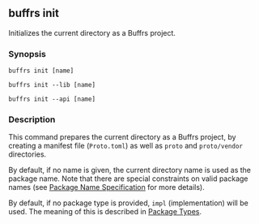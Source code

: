 ## buffrs init

Initializes the current directory as a Buffrs project.

### Synopsis

`buffrs init [name]`

`buffrs init --lib [name]`

`buffrs init --api [name]`

### Description

This command prepares the current directory as a Buffrs project, by creating a
manifest file (`Proto.toml`) as well as `proto` and `proto/vendor` directories.

By default, if no name is given, the current directory name is used as the
package name. Note that there are special constraints on valid package names
(see [Package Name Specification](../reference/pkgid-spec.md) for more details).

By default, if no package type is provided, `impl` (implementation) will be
used. The meaning of this is described in [Package
Types](../guide/package-types.md).